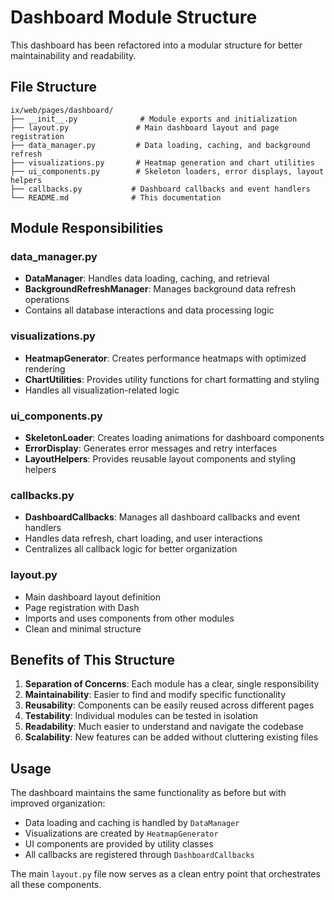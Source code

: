 # Dashboard Module Structure

This dashboard has been refactored into a modular structure for better maintainability and readability.

## File Structure

```
ix/web/pages/dashboard/
├── __init__.py              # Module exports and initialization
├── layout.py               # Main dashboard layout and page registration
├── data_manager.py         # Data loading, caching, and background refresh
├── visualizations.py       # Heatmap generation and chart utilities
├── ui_components.py        # Skeleton loaders, error displays, layout helpers
├── callbacks.py           # Dashboard callbacks and event handlers
└── README.md              # This documentation
```

## Module Responsibilities

### data_manager.py

- **DataManager**: Handles data loading, caching, and retrieval
- **BackgroundRefreshManager**: Manages background data refresh operations
- Contains all database interactions and data processing logic

### visualizations.py

- **HeatmapGenerator**: Creates performance heatmaps with optimized rendering
- **ChartUtilities**: Provides utility functions for chart formatting and styling
- Handles all visualization-related logic

### ui_components.py

- **SkeletonLoader**: Creates loading animations for dashboard components
- **ErrorDisplay**: Generates error messages and retry interfaces
- **LayoutHelpers**: Provides reusable layout components and styling helpers

### callbacks.py

- **DashboardCallbacks**: Manages all dashboard callbacks and event handlers
- Handles data refresh, chart loading, and user interactions
- Centralizes all callback logic for better organization

### layout.py

- Main dashboard layout definition
- Page registration with Dash
- Imports and uses components from other modules
- Clean and minimal structure

## Benefits of This Structure

1. **Separation of Concerns**: Each module has a clear, single responsibility
2. **Maintainability**: Easier to find and modify specific functionality
3. **Reusability**: Components can be easily reused across different pages
4. **Testability**: Individual modules can be tested in isolation
5. **Readability**: Much easier to understand and navigate the codebase
6. **Scalability**: New features can be added without cluttering existing files

## Usage

The dashboard maintains the same functionality as before but with improved organization:

- Data loading and caching is handled by `DataManager`
- Visualizations are created by `HeatmapGenerator`
- UI components are provided by utility classes
- All callbacks are registered through `DashboardCallbacks`

The main `layout.py` file now serves as a clean entry point that orchestrates all these components.
